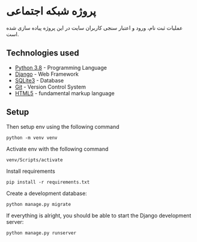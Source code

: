 # پروژه شبکه اجتماعی
عملیات ثبت نام، ورود و اعتبار سنجی کاربران سایت در این پروژه پیاده سازی شده است.

## Technologies used
- [Python 3.8](https://www.python.org/) - Programming Language
- [Django](https://docs.djangoproject.com/en/4.0/releases/4.0/) - Web Framework
- [SQLite3](https://www.sqlite.org/) - Database
- [Git](https://git-scm.com/doc) - Version Control System
- [HTML5](https://www.w3.org/html/) - fundamental markup language


## Setup

Then setup env using the following command
```
python -m venv venv
```
Activate env with the following command
```
venv/Scripts/activate
```
Install requirements
```
pip install -r requirements.txt
```
Create a development database:
```
python manage.py migrate
```
If everything is alright, you should be able to start the Django development server:
```
python manage.py runserver
```
